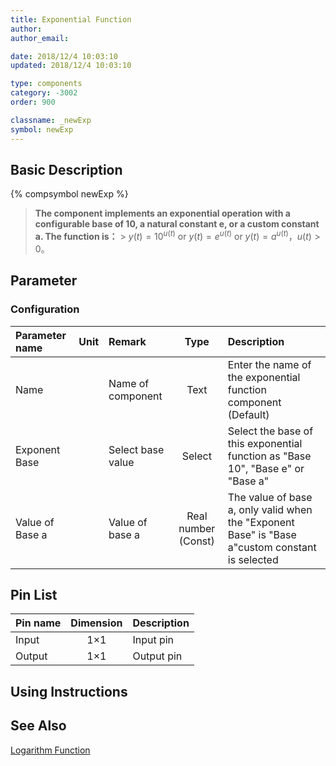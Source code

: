 ```yaml
---
title: Exponential Function
author:
author_email:

date: 2018/12/4 10:03:10
updated: 2018/12/4 10:03:10

type: components
category: -3002
order: 900

classname: _newExp
symbol: newExp
---
```


## Basic Description

{% compsymbol newExp %}

> **The component implements an exponential operation with a configurable base of 10, a natural constant e, or a custom constant a. The function is：** > $y(t) = {10^{u(t)} }$ or $y(t) = {e^{u(t)} }$ or $y(t) = {a^{u(t)} }$，$u(t)>0$。

## Parameter

### Configuration

| Parameter name  | Unit | Remark            |        Type         | Description                                                                                     |
| :-------------- | :--- | :---------------- | :-----------------: | :---------------------------------------------------------------------------------------------- |
| Name            |      | Name of component |        Text         | Enter the name of the exponential function component (Default)                                  |
| Exponent Base   |      | Select base value |       Select        | Select the base of this exponential function as "Base 10", "Base e" or "Base a"                 |
| Value of Base a |      | Value of base a   | Real number (Const) | The value of base a, only valid when the "Exponent Base" is "Base a"custom constant is selected |

## Pin List

| Pin name | Dimension | Description |
| :------- | :-------: | :---------- |
| Input    |    1×1    | Input pin   |
| Output   |    1×1    | Output pin  |

## Using Instructions

## See Also

[Logarithm Function](comp_newLog.html)
